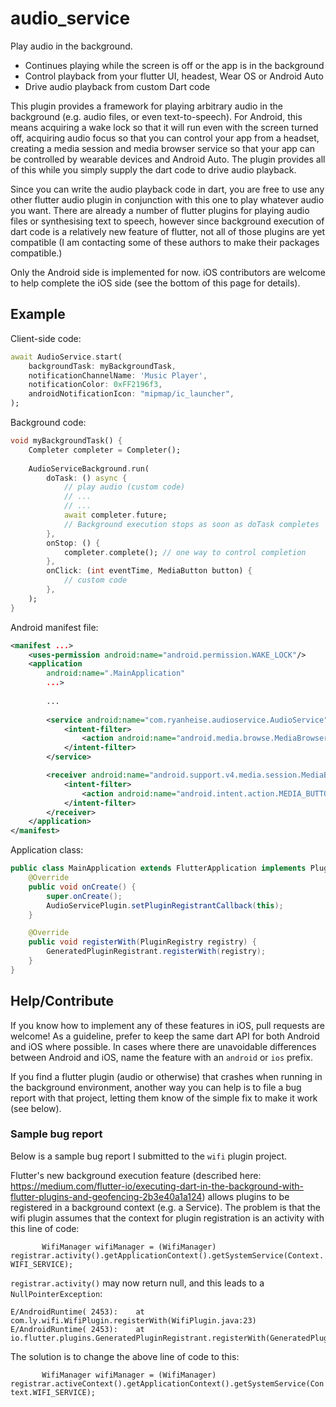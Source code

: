 # audio_service

Play audio in the background.

* Continues playing while the screen is off or the app is in the background
* Control playback from your flutter UI, headest, Wear OS or Android Auto
* Drive audio playback from custom Dart code

This plugin provides a framework for playing arbitrary audio in the background (e.g. audio files, or even text-to-speech). For Android, this means acquiring a wake lock so that it will run even with the screen turned off, acquiring audio focus so that you can control your app from a headset, creating a media session and media browser service so that your app can be controlled by wearable devices and Android Auto. The plugin provides all of this while you simply supply the dart code to drive audio playback.

Since you can write the audio playback code in dart, you are free to use any other flutter audio plugin in conjunction with this one to play whatever audio you want. There are already a number of flutter plugins for playing audio files or synthesising text to speech, however since background execution of dart code is a relatively new feature of flutter, not all of those plugins are yet compatible (I am contacting some of these authors to make their packages compatible.)

Only the Android side is implemented for now. iOS contributors are welcome to help complete the iOS side (see the bottom of this page for details).

## Example

Client-side code:

```dart
await AudioService.start(
	backgroundTask: myBackgroundTask,
	notificationChannelName: 'Music Player',
	notificationColor: 0xFF2196f3,
	androidNotificationIcon: "mipmap/ic_launcher",
);
```

Background code:

```dart
void myBackgroundTask() {
	Completer completer = Completer();
	
	AudioServiceBackground.run(
		doTask: () async {
			// play audio (custom code)
			// ...
			// ...
			await completer.future;
			// Background execution stops as soon as doTask completes
		},
		onStop: () {
			completer.complete(); // one way to control completion
		},
		onClick: (int eventTime, MediaButton button) {
			// custom code
		},
	);
}
```

Android manifest file:

```xml
<manifest ...>
	<uses-permission android:name="android.permission.WAKE_LOCK"/>
	<application
		android:name=".MainApplication"
		...>
		
		...
		
		<service android:name="com.ryanheise.audioservice.AudioService">
			<intent-filter>
				<action android:name="android.media.browse.MediaBrowserService" />
			</intent-filter>
		</service>

		<receiver android:name="android.support.v4.media.session.MediaButtonReceiver" >
			<intent-filter>
				<action android:name="android.intent.action.MEDIA_BUTTON" />
			</intent-filter>
		</receiver> 
	</application>
</manifest>
```

Application class:

```java
public class MainApplication extends FlutterApplication implements PluginRegistry.PluginRegistrantCallback {
	@Override
	public void onCreate() {
		super.onCreate();
		AudioServicePlugin.setPluginRegistrantCallback(this);
	}

	@Override
	public void registerWith(PluginRegistry registry) {
		GeneratedPluginRegistrant.registerWith(registry);
	}
}
```

## Help/Contribute

If you know how to implement any of these features in iOS, pull requests are welcome! As a guideline, prefer to keep the same dart API for both Android and iOS where possible. In cases where there are unavoidable differences between Android and iOS, name the feature with an `android` or `ios` prefix. 

If you find a flutter plugin (audio or otherwise) that crashes when running in the background environment, another way you can help is to file a bug report with that project, letting them know of the simple fix to make it work (see below).

### Sample bug report

Below is a sample bug report I submitted to the `wifi` plugin project.

Flutter's new background execution feature (described here: https://medium.com/flutter-io/executing-dart-in-the-background-with-flutter-plugins-and-geofencing-2b3e40a1a124) allows plugins to be registered in a background context (e.g. a Service). The problem is that the wifi plugin assumes that the context for plugin registration is an activity with this line of code:

`		WifiManager wifiManager = (WifiManager) registrar.activity().getApplicationContext().getSystemService(Context.WIFI_SERVICE);`

`registrar.activity()` may now return null, and this leads to a `NullPointerException`:

```
E/AndroidRuntime( 2453): 	at com.ly.wifi.WifiPlugin.registerWith(WifiPlugin.java:23)
E/AndroidRuntime( 2453): 	at io.flutter.plugins.GeneratedPluginRegistrant.registerWith(GeneratedPluginRegistrant.java:30)
```

The solution is to change the above line of code to this:

`		WifiManager wifiManager = (WifiManager) registrar.activeContext().getApplicationContext().getSystemService(Context.WIFI_SERVICE);`
